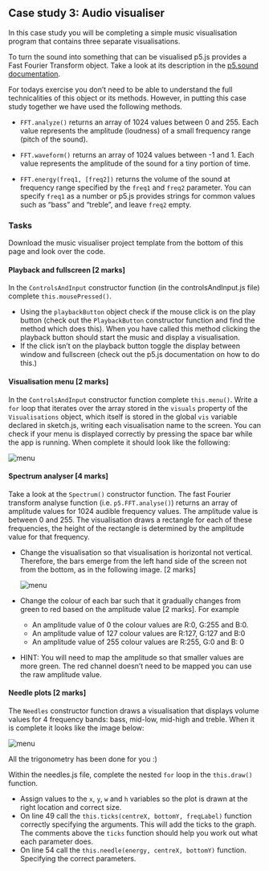 ## Case study 3: Audio visualiser

In this case study you will be completing a simple music visualisation
program that contains three separate visualisations.

To turn the sound into something that can be visualised p5.js provides
a Fast Fourier Transform object. Take a look at its description in the
[p5.sound documentation](https://p5js.org/reference/#/p5.FFT).

For todays exercise you don’t need to be able to understand the full
technicalities of this object or its methods. However, in putting
this case study together we have used the following methods.

-   `FFT.analyze()` returns an array of 1024 values between 0 and 255. Each value represents the amplitude (loudness) of a small frequency range (pitch of the sound).

-   `FFT.waveform()` returns an array of 1024 values between -1
    and 1. Each value represents the amplitude of the sound for a tiny
    portion of time.

-   `FFT.energy(freq1, [freq2])` returns the volume of the sound at
    frequency range specified by the `freq1` and `freq2` parameter. You
    can specify `freq1` as a number or p5.js provides strings for common
    values such as “bass” and “treble”, and leave `freq2` empty.

### Tasks

Download the music visualiser project template from the bottom of this
page and look over the code.

#### Playback and fullscreen [2 marks]

In the `ControlsAndInput` constructor function (in the
controlsAndInput.js file) complete `this.mousePressed()`.

-   Using the `playbackButton` object check if the mouse click is on the
    play button (check out the `PlaybackButton` constructor function and
    find the method which does this). When you have called this method
    clicking the playback button should start the music and display a
    visualisation.
-   If the click isn’t on the playback button toggle the display between
    window and fullscreen (check out the p5.js documentation on how to
    do this.)

#### Visualisation menu [2 marks]

In the `ControlsAndInput` constructor function complete
`this.menu()`. Write a `for` loop that iterates over the array stored
in the `visuals` property of the `Visualisations` object, which itself
is stored in the global `vis` variable declared in sketch.js, writing
each visualisation name to the screen. You can check if your menu is
displayed correctly by pressing the space bar while the app is
running. When complete it should look like the following:

![menu](https://www.doc.gold.ac.uk/~jfort010/ip/case-studies/music-vis/figures/menu.png)

#### Spectrum analyser [4 marks]

Take a look at the `Spectrum()` constructor function. The fast Fourier
transform analyse function (i.e. `p5.FFT.analyse()`) returns an array of
amplitude values for 1024 audible frequency values. The amplitude
value is between 0 and 255. The visualisation draws a rectangle for
each of these frequencies, the height of the rectangle is determined
by the amplitude value for that frequency.

-   Change the visualisation so that visualisation is horizontal not
    vertical. Therefore, the bars emerge from the left hand side of the
    screen not from the bottom, as in the following image. [2 marks]

    ![menu](https://www.doc.gold.ac.uk/~jfort010/ip/case-studies/music-vis/figures/spec.png)

-   Change the colour of each bar such that it gradually changes from
    green to red based on the amplitude value [2 marks]. For example

    -   An amplitude value of 0 the colour values are R:0, G:255 and B:0.
    -   An amplitude value of 127 colour values are R:127, G:127 and B:0
    -   An amplitude value of 255 colour values are R:255, G:0 and B: 0

-   HINT: You will need to map the amplitude so that smaller values
    are more green. The red channel doesn’t need to be mapped you can
    use the raw amplitude value.

#### Needle plots [2 marks]

The `Needles` constructor function draws a visualisation that displays
volume values for 4 frequency bands: bass, mid-low, mid-high and
treble. When it is complete it looks like the image below:

![menu](https://www.doc.gold.ac.uk/~jfort010/ip/case-studies/music-vis/figures/needles.png)

All the trigonometry has been done for you :)

Within the needles.js file, complete the nested `for` loop in the
`this.draw()` function.

-   Assign values to the `x`, `y`, `w` and `h` variables so the plot is
    drawn at the right location and correct size.
-   On line 49 call the `this.ticks(centreX, bottomY, freqLabel)`
    function correctly specifying the arguments. This will add the ticks
    to the graph. The comments above the `ticks` function should help
    you work out what each parameter does.
-   On line 54 call the `this.needle(energy, centreX, bottomY)`
    function. Specifying the correct parameters.

